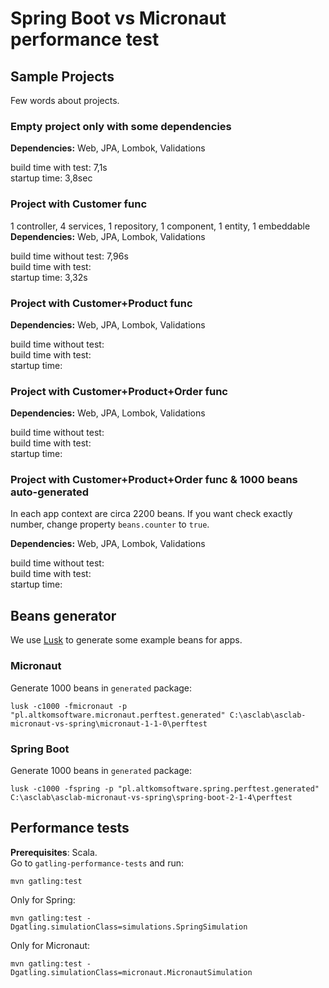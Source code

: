 # Spring Boot vs Micronaut performance test

## Sample Projects

Few words about projects.

### Empty project only with some dependencies

**Dependencies:** Web, JPA, Lombok, Validations

build time with test: 7,1s \
startup time: 3,8sec

### Project with Customer func

1 controller, 4 services, 1 repository, 1 component, 1 entity, 1 embeddable \
**Dependencies:** Web, JPA, Lombok, Validations

build time without test: 7,96s \
build time with test: \
startup time: 3,32s

### Project with Customer+Product func

**Dependencies:** Web, JPA, Lombok, Validations

build time without test: \
build time with test: \
startup time:

### Project with Customer+Product+Order func

**Dependencies:** Web, JPA, Lombok, Validations

build time without test: \
build time with test: \
startup time:

### Project with Customer+Product+Order func & 1000 beans auto-generated

In each app context are circa 2200 beans.
If you want check exactly number, change property `beans.counter` to `true`.

**Dependencies:** Web, JPA, Lombok, Validations

build time without test: \
build time with test: \
startup time:

## Beans generator
We use [Lusk](https://github.com/musketyr/lusk) to generate some example beans for apps.

### Micronaut
Generate 1000 beans in `generated` package:
```
lusk -c1000 -fmicronaut -p "pl.altkomsoftware.micronaut.perftest.generated" C:\asclab\asclab-micronaut-vs-spring\micronaut-1-1-0\perftest
```

### Spring Boot
Generate 1000 beans in `generated` package:
```
lusk -c1000 -fspring -p "pl.altkomsoftware.spring.perftest.generated" C:\asclab\asclab-micronaut-vs-spring\spring-boot-2-1-4\perftest
```

## Performance tests
**Prerequisites**: Scala. \
Go to `gatling-performance-tests` and run:
```
mvn gatling:test
```
Only for Spring:
```
mvn gatling:test -Dgatling.simulationClass=simulations.SpringSimulation
```
Only for Micronaut:
```
mvn gatling:test -Dgatling.simulationClass=micronaut.MicronautSimulation
```